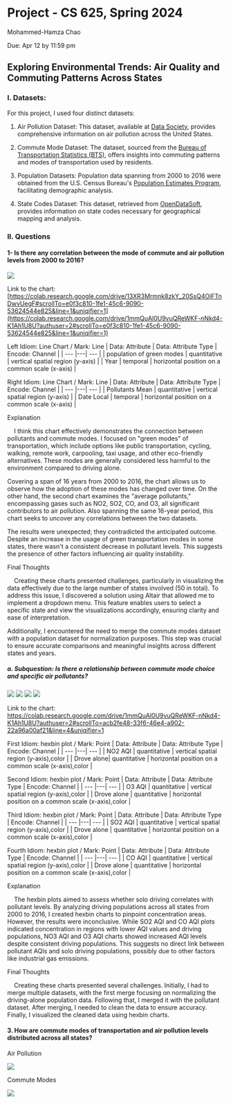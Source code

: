 # Project - CS 625, Spring 2024

   Mohammed-Hamza Chao
   
Due: Apr 12 by 11:59 pm

## Exploring Environmental Trends: Air Quality and Commuting Patterns Across States

### I. Datasets: 
For this project, I used four distinct datasets:

1. Air Pollution Dataset: This dataset, available at [Data Society](https://data.world/data-society/us-air-pollution-data), provides comprehensive information on air pollution across the United States.

2. Commute Mode Dataset: The dataset, sourced from the [Bureau of Transportation Statistics (BTS)](https://www.bts.gov/browse-statistical-products-and-data/state-transportation-statistics/commute-mode), offers insights into commuting patterns and modes of transportation used by residents.

3. Population Datasets: Population data spanning from 2000 to 2016 were obtained from the U.S. Census Bureau's [Population Estimates Program](https://www2.census.gov/programs-surveys/popest/datasets/), facilitating demographic analysis.

4. State Codes Dataset: This dataset, retrieved from [OpenDataSoft](https://public.opendatasoft.com/explore/dataset/georef-united-states-of-america-state/export/?flg=en-us&disjunctive.ste_code&disjunctive.ste_name&sort=year), provides information on state codes necessary for geographical mapping and analysis.

### II. Questions
 #### 1- Is there any correlation between the mode of commute and air pollution levels from 2000 to 2016?
![](https://i.ibb.co/cTT2XRm/12-04-2024-19-54-08-REC-ezgif-com-video-to-gif-converter.gif)

Link to the chart: [https://colab.research.google.com/drive/13XR3Mrmnk8zkY_20SsQ4OiFTnDwvUegF#scrollTo=e0f3c810-1fe1-45c6-9090-53624544e825&line=1&uniqifier=1](https://colab.research.google.com/drive/1mmQuAl0U9vuQReWKF-nNkd4-K1Ah1U8U?authuser=2#scrollTo=e0f3c810-1fe1-45c6-9090-53624544e825&line=1&uniqifier=1)

Left Idiom: Line Chart / Mark: Line
| Data: Attribute | Data: Attribute Type  | Encode: Channel | 
| --- |---| --- |
| population of green modes | quantitative | vertical spatial region (y-axis) |
| Year | temporal | horizontal position on a common scale (x-axis) |

Right Idiom: Line Chart / Mark: Line
| Data: Attribute | Data: Attribute Type  | Encode: Channel | 
| --- |---| --- |
| Pollutants Mean | quantitative | vertical spatial region (y-axis) |
| Date Local | temporal | horizontal position on a common scale (x-axis) |

Explanation

&nbsp;&nbsp;&nbsp;&nbsp;I think this chart effectively demonstrates the connection between pollutants and commute modes. I focused on "green modes" of transportation, which include options like public transportation, cycling, walking, remote work, carpooling, taxi usage, and other eco-friendly alternatives. These modes are generally considered less harmful to the environment compared to driving alone.

Covering a span of 16 years from 2000 to 2016, the chart allows us to observe how the adoption of these modes has changed over time. On the other hand, the second chart examines the "average pollutants," encompassing gases such as NO2, SO2, CO, and O3, all significant contributors to air pollution. Also spanning the same 16-year period, this chart seeks to uncover any correlations between the two datasets.

The results were unexpected; they contradicted the anticipated outcome. Despite an increase in the usage of green transportation modes in some states, there wasn't a consistent decrease in pollutant levels. This suggests the presence of other factors influencing air quality instability.

Final Thoughts

&nbsp;&nbsp;&nbsp;&nbsp;Creating these charts presented challenges, particularly in visualizing the data effectively due to the large number of states involved (50 in total). To address this issue, I discovered a solution using Altair that allowed me to implement a dropdown menu. This feature enables users to select a specific state and view the visualizations accordingly, ensuring clarity and ease of interpretation.

Additionally, I encountered the need to merge the commute modes dataset with a population dataset for normalization purposes. This step was crucial to ensure accurate comparisons and meaningful insights across different states and years.

##### a. Subquestion: Is there a relationship between commute mode choice and specific air pollutants?

![](https://i.ibb.co/SPrM4C6/charts3.png=20x20)
![](https://i.ibb.co/pQXH8jy/chart2.png=20x20)
![](https://i.ibb.co/BBCLQ83/charts1.png=20x20)
![](https://i.ibb.co/y0mBz6t/charts.png=20x20)

Link to the chart: https://colab.research.google.com/drive/1mmQuAl0U9vuQReWKF-nNkd4-K1Ah1U8U?authuser=2#scrollTo=acb2fe48-33f6-46e4-a902-22a96a00af21&line=4&uniqifier=1

First Idiom: hexbin plot  / Mark: Point
| Data: Attribute | Data: Attribute Type  | Encode: Channel | 
| --- |---| --- |
| NO2 AQI | quantitative | vertical spatial region (y-axis),color |
| Drove alone| quantitative | horizontal position on a common scale (x-axis),color |

Second Idiom: hexbin plot  / Mark: Point
| Data: Attribute | Data: Attribute Type  | Encode: Channel | 
| --- |---| --- |
| O3 AQI | quantitative | vertical spatial region (y-axis),color |
| Drove alone | quantitative | horizontal position on a common scale (x-axis),color |

Third Idiom: hexbin plot  / Mark: Point
| Data: Attribute | Data: Attribute Type  | Encode: Channel | 
| --- |---| --- |
| SO2 AQI | quantitative | vertical spatial region (y-axis),color |
| Drove alone | quantitative | horizontal position on a common scale (x-axis),color |

Fourth Idiom: hexbin plot  / Mark: Point
| Data: Attribute | Data: Attribute Type  | Encode: Channel | 
| --- |---| --- |
| CO AQI | quantitative | vertical spatial region (y-axis),color |
| Drove alone | quantitative | horizontal position on a common scale (x-axis),color |

Explanation

&nbsp;&nbsp;&nbsp;&nbsp;The hexbin plots aimed to assess whether solo driving correlates with pollutant levels. By analyzing driving populations across all states from 2000 to 2016, I created hexbin charts to pinpoint concentration areas. However, the results were inconclusive. While SO2 AQI and CO AQI plots indicated concentration in regions with lower AQI values and driving populations, NO3 AQI and O3 AQI charts showed increased AQI levels despite consistent driving populations. This suggests no direct link between pollutant AQIs and solo driving populations, possibly due to other factors like industrial gas emissions.

Final Thoughts

&nbsp;&nbsp;&nbsp;&nbsp;Creating these charts presented several challenges. Initially, I had to merge multiple datasets, with the first merge focusing on normalizing the driving-alone population data. Following that, I merged it with the pollutant dataset. After merging, I needed to clean the data to ensure accuracy. Finally, I visualized the cleaned data using hexbin charts.

####  3. How are commute modes of transportation and air pollution levels distributed across all states?

Air Pollution

![](https://i.ibb.co/hMb2tvB/air-ezgif-com-video-to-gif-converter.gif)

Commute Modes

![](https://i.ibb.co/fYF83Nd/commute-ezgif-com-video-to-gif-converter-1.gif)
